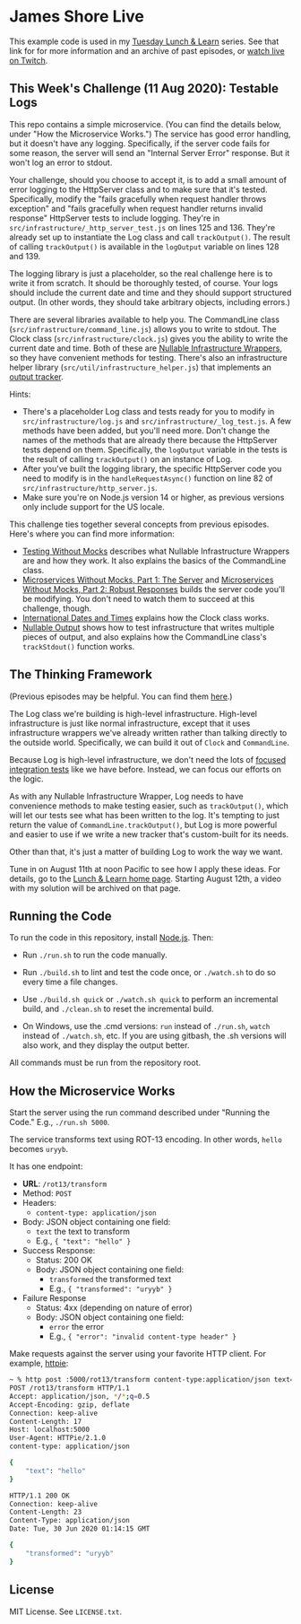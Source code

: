 James Shore Live
================

This example code is used in my [Tuesday Lunch & Learn](https://www.jamesshore.com/v2/projects/lunch-and-learn) series. See that link for for more information and an archive of past episodes, or [watch live on Twitch](https://www.twitch.tv/jamesshorelive).


This Week's Challenge (11 Aug 2020): Testable Logs
---------------------

This repo contains a simple microservice. (You can find the details below, under "How the Microservice Works.") The service has good error handling, but it doesn't have any logging. Specifically, if the server code fails for some reason, the server will send an "Internal Server Error" response. But it won't log an error to stdout.

Your challenge, should you choose to accept it, is to add a small amount of error logging to the HttpServer class and to make sure that it's tested. Specifically, modify the "fails gracefully when request handler throws exception" and "fails gracefully when request handler returns invalid response" HttpServer tests to include logging. They're in `src/infrastructure/_http_server_test.js` on lines 125 and 136. They're already set up to instantiate the Log class and call `trackOutput()`. The result of calling `trackOutput()` is available in the `logOutput` variable on lines 128 and 139.

The logging library is just a placeholder, so the real challenge here is to write it from scratch. It should be thoroughly tested, of course. Your logs should include the current date and time and they should support structured output. (In other words, they should take arbitrary objects, including errors.)

There are several libraries available to help you. The CommandLine class (`src/infrastructure/command_line.js`) allows you to write to stdout. The Clock class (`src/infrastructure/clock.js`) gives you the ability to write the current date and time. Both of these are [Nullable Infrastructure Wrappers](http://www.jamesshore.com/v2/projects/lunch-and-learn/testing-without-mocks), so they have convenient methods for testing. There's also an infrastructure helper library (`src/util/infrastructure_helper.js`) that implements an [output tracker](https://www.jamesshore.com/v2/projects/lunch-and-learn/nullable-output).


Hints:

* There's a placeholder Log class and tests ready for you to modify in `src/infrastructure/log.js` and `src/infrastructure/_log_test.js`. A few methods have been added, but you'll need more. Don't change the names of the methods that are already there because the HttpServer tests depend on them. Specifically, the `logOutput` variable in the tests is the result of calling `trackOutput()` on an instance of Log.
* After you've built the logging library, the specific HttpServer code you need to modify is in the `handleRequestAsync()` function on line 82 of `src/infrastructure/http_server.js`.
* Make sure you're on Node.js version 14 or higher, as previous versions only include support for the US locale.

This challenge ties together several concepts from previous episodes. Here's where you can find more information:

* [Testing Without Mocks](http://www.jamesshore.com/v2/projects/lunch-and-learn/testing-without-mocks) describes what Nullable Infrastructure Wrappers are and how they work. It also explains the basics of the CommandLine class.
* [Microservices Without Mocks, Part 1: The Server](http://www.jamesshore.com/v2/projects/lunch-and-learn/microservices-without-mocks-part-1) and [Microservices Without Mocks, Part 2: Robust Responses](http://www.jamesshore.com/v2/projects/lunch-and-learn/microservices-without-mocks-part-2) builds the server code you'll be modifying. You don't need to watch them to succeed at this challenge, though.
* [International Dates and Times](https://www.jamesshore.com/v2/projects/lunch-and-learn/international-dates-and-times) explains how the Clock class works.
* [Nullable Output](http://www.jamesshore.com/v2/projects/lunch-and-learn/nullable-output) shows how to test infrastructure that writes multiple pieces of output, and also explains how the CommandLine class's `trackStdout()` function works.


The Thinking Framework
----------------------

(Previous episodes may be helpful. You can find them [here](https://www.jamesshore.com/v2/projects/lunch-and-learn).)

The Log class we're building is high-level infrastructure. High-level infrastructure is just like normal infrastructure, except that it uses infrastructure wrappers we've already written rather than talking directly to the outside world. Specifically, we can build it out of `Clock` and `CommandLine`.

Because Log is high-level infrastructure, we don't need the lots of [focused integration tests](http://www.jamesshore.com/v2/projects/lunch-and-learn/application-infrastructure) like we have before. Instead, we can focus our efforts on the logic.

As with any Nullable Infrastructure Wrapper, Log needs to have convenience methods to make testing easier, such as `trackOutput()`, which will let our tests see what has been written to the log. It's tempting to just return the value of `CommandLine.trackOutput()`, but Log is more powerful and easier to use if we write a new tracker that's custom-built for its needs.

Other than that, it's just a matter of building Log to work the way we want.

Tune in on August 11th at noon Pacific to see how I apply these ideas. For details, go to the [Lunch & Learn home page](https://www.jamesshore.com/v2/projects/lunch-and-learn). Starting August 12th, a video with my solution will be archived on that page.


Running the Code
----------------

To run the code in this repository, install [Node.js](http://nodejs.org). Then:

* Run `./run.sh` to run the code manually.

* Run `./build.sh` to lint and test the code once, or `./watch.sh` to do so every time a file changes.

* Use `./build.sh quick` or `./watch.sh quick` to perform an incremental build, and `./clean.sh` to reset the incremental build.

* On Windows, use the .cmd versions: `run` instead of `./run.sh`, `watch` instead of `./watch.sh`, etc. If you are using gitbash, the .sh versions will also work, and they display the output better.

All commands must be run from the repository root.


How the Microservice Works
--------------------------

Start the server using the run command described under "Running the Code." E.g., `./run.sh 5000`.

The service transforms text using ROT-13 encoding. In other words, `hello` becomes `uryyb`.

It has one endpoint:

* **URL**: `/rot13/transform`
* Method: `POST`
* Headers:
	* `content-type: application/json`
* Body: JSON object containing one field:
  * `text` the text to transform
  * E.g., `{ "text": "hello" }`
* Success Response:
	* Status: 200 OK
	* Body: JSON object containing one field:
		* `transformed` the transformed text
		* E.g., `{ "transformed": "uryyb" }`
* Failure Response
	* Status: 4xx (depending on nature of error)
	* Body: JSON object containing one field:
		* `error` the error
		* E.g., `{ "error": "invalid content-type header" }`

Make requests against the server using your favorite HTTP client. For example, [httpie](https://httpie.org/):

```sh
~ % http post :5000/rot13/transform content-type:application/json text=hello -v
POST /rot13/transform HTTP/1.1
Accept: application/json, */*;q=0.5
Accept-Encoding: gzip, deflate
Connection: keep-alive
Content-Length: 17
Host: localhost:5000
User-Agent: HTTPie/2.1.0
content-type: application/json

{
    "text": "hello"
}

HTTP/1.1 200 OK
Connection: keep-alive
Content-Length: 23
Content-Type: application/json
Date: Tue, 30 Jun 2020 01:14:15 GMT

{
    "transformed": "uryyb"
}
```


License
-------

MIT License. See `LICENSE.txt`.